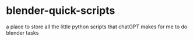 # blender-quick-scripts
a place to store all the little python scripts that chatGPT makes for me to do blender tasks
